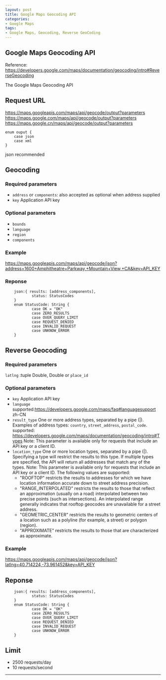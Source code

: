 ```yaml
---
layout: post
title: Google Maps Geocoding API
categories:
- Google Maps
tags:
- Google Maps, Geocoding, Reverse GeoCoding
---
```


     
	 
## Google Maps Geocoding API
  Reference: https://developers.google.com/maps/documentation/geocoding/intro#ReverseGeocoding

  The Google Maps Geocoding API
## Request URL
https://maps.googleapis.com/maps/api/geocode/output?parameters
https://maps.google.com/maps/api/geocode/output?parameters
https://maps.google.cn/maps/api/geocode/output?parameters

    enum ouput {
        case json
        case xml
    }
json recommended
## Geocoding
### Required parameters
- `address`
    or `components`: also accepted as optional when address supplied
- `key`
    Application API key

### Optional parameters
- `bounds`
- `language`
- `region`
- `components`  

### Example
https://maps.googleapis.com/maps/api/geocode/json?address=1600+Amphitheatre+Parkway,+Mountain+View,+CA&key=API_KEY
### Reponse
        json:{ results: [address_components],
                status: StatusCodes
        }
        enum StatusCode: String {
                case OK = "OK"
                case ZERO_RESULTS
                case OVER_QUERY_LIMIT
                case REQUEST_DENIED
                case INVALID_REQUEST
                case UNKNOW_ERROR
        }
        
## Reverse Geocoding
### Required parameters
`latlng` :tuple Double, Double
    or `place_id`  
### Optional parameters
- `key` Application API key
- `language` supported:https://developers.google.com/maps/faq#languagesupport zh-CN
- `result_type`  One or more address types, separated by a pipe (|). Examples of address types: `country`, `street_address`, `postal_code`. supported: https://developers.google.com/maps/documentation/geocoding/intro#Types
    Note: This parameter is available only for requests that include an API key or a client ID.
- `location_type`
    One or more location types, separated by a pipe (|). Specifying a type will restrict the results to this type. If multiple types are specified, the API will return all addresses that match any of the types. Note: This parameter is available only for requests that include an API key or a client ID. The following values are supported:
    * "ROOFTOP" restricts the results to addresses for which we have location information accurate down to street address precision.
    * "RANGE_INTERPOLATED" restricts the results to those that reflect an approximation (usually on a road) interpolated between two precise points (such as intersections). An interpolated range generally indicates that rooftop geocodes are unavailable for a street address.
    * "GEOMETRIC_CENTER" restricts the results to geometric centers of a location such as a polyline (for example, a street) or polygon (region).
    * "APPROXIMATE" restricts the results to those that are characterized as approximate.

### Example
https://maps.googleapis.com/maps/api/geocode/json?latlng=40.714224,-73.961452&key=API_KEY
## Reponse
        json:{ results: [address_components],
                status: StatusCodes
        }
        enum StatusCode: String {
                case OK = "OK"
                case ZERO_RESULTS
                case OVER_QUERY_LIMIT
                case REQUEST_DENIED
                case INVALID_REQUEST
                case UNKNOW_ERROR
        }
## Limit
- 2500 requests/day  
- 10 requests/second

----
